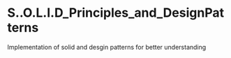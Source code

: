 # S..O.L.I.D_Principles_and_DesignPatterns
 Implementation of solid and desgin patterns for better understanding
